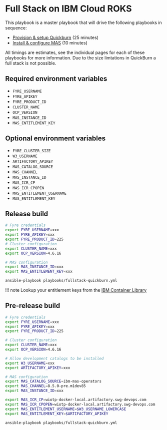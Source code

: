 # Full Stack on IBM Cloud ROKS

This playbook is a master playbook that will drive the following playbooks in sequence:

- [Provision & setup Quickburn](ocp.md#quickburn) (25 minutes)
- [Install & configure MAS](mas.md#install-mas) (10 minutes)

All timings are estimates, see the individual pages for each of these playbooks for more information.  Due to the size limtations in QuickBurn a full stack is not possible.

## Required environment variables
- `FYRE_USERNAME`
- `FYRE_APIKEY`
- `FYRE_PRODUCT_ID`
- `CLUSTER_NAME`
- `OCP_VERSION`
- `MAS_INSTANCE_ID`
- `MAS_ENTITLEMENT_KEY`

## Optional environment variables
- `FYRE_CLUSTER_SIZE`
- `W3_USERNAME`
- `ARTIFACTORY_APIKEY`
- `MAS_CATALOG_SOURCE`
- `MAS_CHANNEL`
- `MAS_INSTANCE_ID`
- `MAS_ICR_CP`
- `MAS_ICR_CPOPEN`
- `MAS_ENTITLEMENT_USERNAME`
- `MAS_ENTITLEMENT_KEY`


## Release build

```bash
# Fyre credentials
export FYRE_USERNAME=xxx
export FYRE_APIKEY=xxx
export FYRE_PRODUCT_ID=225
# Cluster configuration
export CLUSTER_NAME=xxx
export OCP_VERSION=4.6.16

# MAS configuration
export MAS_INSTANCE_ID=xxx
export MAS_ENTITLEMENT_KEY=xxx

ansible-playbook playbooks/fullstack-quickburn.yml
```

!!! note
    Lookup your entitlement keys from the [IBM Container Library](https://myibm.ibm.com/products-services/containerlibrary)


## Pre-release build

```bash
# Fyre credentials
export FYRE_USERNAME=xxx
export FYRE_APIKEY=xxx
export FYRE_PRODUCT_ID=225

# Cluster configuration
export CLUSTER_NAME=xxx
export OCP_VERSION=4.6.16

# Allow development catalogs to be installed
export W3_USERNAME=xxx
export ARTIFACTORY_APIKEY=xxx

# MAS configuration
export MAS_CATALOG_SOURCE=ibm-mas-operators
export MAS_CHANNEL=8.5.0-pre.m1dev85
export MAS_INSTANCE_ID=xxx

export MAS_ICR_CP=wiotp-docker-local.artifactory.swg-devops.com
export MAS_ICR_CPOPEN=wiotp-docker-local.artifactory.swg-devops.com
export MAS_ENTITLEMENT_USERNAME=$W3_USERNAME_LOWERCASE
export MAS_ENTITLEMENT_KEY=$ARTIFACTORY_APIKEY

ansible-playbook playbooks/fullstack-quickburn.yml
```
